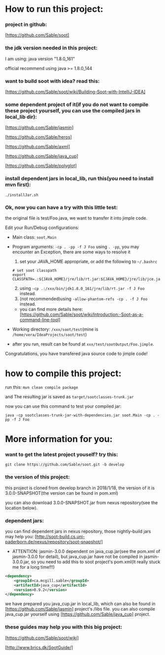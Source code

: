 # How to run this project:

### project in github:

[https://github.com/Sable/soot]


### the jdk version needed in this project:

I am using: java version "1.8.0_161"

official recommend using java >= 1.8.0_144


### want to build soot with idea? read this:

[https://github.com/Sable/soot/wiki/Building-Soot-with-IntelliJ-IDEA]


### some dependent project of it(if you do not want to compile these project yourself, you can use the compiled jars in local_lib dir):

[https://github.com/Sable/jasmin]

[https://github.com/Sable/heros]

[https://github.com/Sable/axml]

[https://github.com/Sable/java_cup]

[https://github.com/Sable/polyglot]


### install dependent jars in local_lib, run this(you need to install mvn first):

`./installJar.sh`

### Ok, now you can have a try with this little test:

the original file is test/Foo.java, we want to transfer it into jimple code.

Edit your Run/Debug configurations:
* Main class: `soot.Main`
* Program arguments: `-cp . -pp -f J Foo`
    using `. -pp`, you may encounter an Exception, there are some ways to resolve it
    1. set your JAVA_HOME appropriate, or add the following to `~/.bashrc`
    ```
    # set soot classpath
    export CLASSPATH=.:${JAVA_HOME}/jre/lib/rt.jar:${JAVA_HOME}/jre/lib/jce.jar
    ```
    2. using `-cp .:/xxx/bin/jdk1.8.0_161/jre/lib/rt.jar -f J Foo` instead.
    3. (not recommended)using `-allow-phantom-refs -cp . -f J Foo` instead.
    * you can find more details here:
    [https://github.com/Sable/soot/wiki/Introduction:-Soot-as-a-command-line-tool]
   
* Working directory: `/xxx/soot/test`(mine is `/home/vera/IdeaProjects/soot/test`)
* after you run, result can be found at `xxx/test/sootOutput/Foo.jimple`. 

Congratulations, you have transfered java source code to jimple code!


# how to compile this project:

run this:
`mvn clean compile package`

and The resulting jar is saved as `target/sootclasses-trunk.jar`

now you can use this command to test your compiled jar:

`java -cp sootclasses-trunk-jar-with-dependencies.jar soot.Main -cp . -pp -f J Foo`


# More information for you:

### want to get the latest project youself? try this:

`git clone https://github.com/Sable/soot.git -b develop`

### the version of this project:

this project is cloned from develop branch in 2018/1/18, the version of it is 3.0.0-SNAPSHOT(the version can be found in pom.xml)

you can also download 3.0.0-SNAPSHOT.jar from nexus repository(see the location below).


### dependent jars:

you can find dependent jars in nexus repository, those nightly-build jars may help you:
[http://soot-build.cs.uni-paderborn.de/nexus/repository/soot-snapshot/]

* ATTENTION: 
jasmin-3.0.0 dependent on java_cup.jar(see the pom.xml of jasmin-3.0.0 for detail), but java_cup.jar have not be compiled in jasmin-3.0.0.jar, so you need to add this to soot project's pom.xml(It really stuck me for a long time!!!)
```xml
<dependency>
	<groupId>ca.mcgill.sable</groupId>
	<artifactId>java_cup</artifactId>
	<version>0.9.2</version>
</dependency>
```

we have prepared you java_cup.jar in local_lib, which can also be found in [https://github.com/Sable/jasmin] project's /libs file.
you can also compile java_cup.jar yourself using [https://github.com/Sable/java_cup] project.


### these guides may help you with this big project:

[https://github.com/Sable/soot/wiki]

[http://www.brics.dk/SootGuide/]

